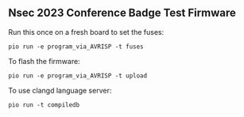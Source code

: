 Nsec 2023 Conference Badge Test Firmware
----------------------------------------

Run this once on a fresh board to set the fuses:

    pio run -e program_via_AVRISP -t fuses

To flash the firmware:

    pio run -e program_via_AVRISP -t upload

To use clangd language server:

    pio run -t compiledb
